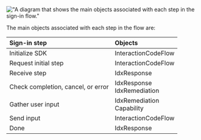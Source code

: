 <div class="full">

!["A diagram that shows the main objects associated with each step in the sign-in flow."](/img/mobile-sdk/mobile-idx-objects-and-flow-kotlin.png)

</div>

The main objects associated with each step in the flow are:

| Sign-in step                       | Objects                          |
| :--------------------------------- |:---------------------------------|
| Initialize SDK                     | InteractionCodeFlow              |
| Request initial step               | InteractionCodeFlow              |
| Receive step                       | IdxResponse                      |
| Check completion, cancel, or error | IdxResponse <br/> IdxRemediation |
| Gather user input                  | IdxRemediation <br/> Capability  |
| Send input                         | InteractionCodeFlow              |
| Done                               | IdxResponse                      |
